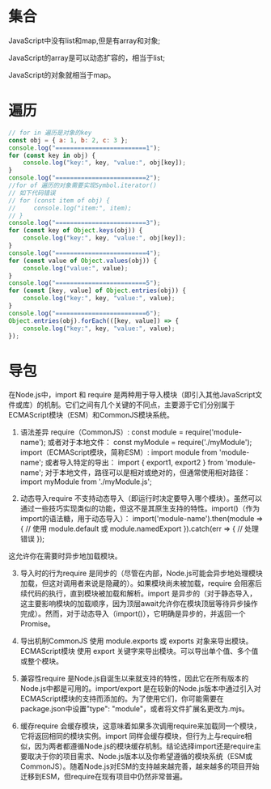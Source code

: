 # 集合

JavaScript中没有list和map,但是有array和对象;

JavaScript的array是可以动态扩容的，相当于list;

JavaScript的对象就相当于map。

# 遍历

~~~js
// for in 遍历是对象的key
const obj = { a: 1, b: 2, c: 3 };
console.log("=========================1");
for (const key in obj) {
    console.log("key:", key, "value:", obj[key]);
}
console.log("=========================2");
//for of 遍历的对象需要实现Symbol.iterator()
// 如下代码错误
// for (const item of obj) {
//     console.log("item:", item);
// }
console.log("=========================3");
for (const key of Object.keys(obj)) {
    console.log("key:", key, "value:", obj[key]);
}
console.log("=========================4");
for (const value of Object.values(obj)) {
    console.log("value:", value);
}
console.log("=========================5");
for (const [key, value] of Object.entries(obj)) {
    console.log("key:", key, "value:", value);
}
console.log("=========================6");
Object.entries(obj).forEach(([key, value]) => {
    console.log("key:", key, "value:", value);
});
~~~

# 导包

在Node.js中，import 和 require 是两种用于导入模块（即引入其他JavaScript文件或库）的机制。它们之间有几个关键的不同点，主要源于它们分别属于ECMAScript模块（ESM）和CommonJS模块系统。 

1. 语法差异
  require（CommonJS）:
  const module = require('module-name');
  或者对于本地文件：
  const myModule = require('./myModule');
  import（ECMAScript模块，简称ESM）:
  import module from 'module-name';
  或者导入特定的导出：
  import { export1, export2 } from 'module-name';
  对于本地文件，路径可以是相对或绝对的，但通常使用相对路径：
  import myModule from './myModule.js';

2. 动态导入require 不支持动态导入（即运行时决定要导入哪个模块）。虽然可以通过一些技巧实现类似的功能，但这不是其原生支持的特性。import()（作为import的语法糖，用于动态导入）：
  import('module-name').then(module => {  // 使用 module.default 或 module.namedExport }).catch(err => {  // 处理错误 });

  这允许你在需要时异步地加载模块。

3. 导入时的行为require 是同步的（尽管在内部，Node.js可能会异步地处理模块加载，但这对调用者来说是隐藏的）。如果模块尚未被加载，require 会阻塞后续代码的执行，直到模块被加载和解析。import 是异步的（对于静态导入，这主要影响模块的加载顺序，因为顶层await允许你在模块顶层等待异步操作完成）。然而，对于动态导入（import()），它明确是异步的，并返回一个Promise。

4. 导出机制CommonJS 使用 module.exports 或 exports 对象来导出模块。ECMAScript模块 使用 export 关键字来导出模块。可以导出单个值、多个值或整个模块。

5. 兼容性require 是Node.js自诞生以来就支持的特性，因此它在所有版本的Node.js中都是可用的。import/export 是在较新的Node.js版本中通过引入对ECMAScript模块的支持而添加的。为了使用它们，你可能需要在package.json中设置"type": "module"，或者将文件扩展名更改为.mjs。

6. 缓存require 会缓存模块，这意味着如果多次调用require来加载同一个模块，它将返回相同的模块实例。import 同样会缓存模块，但行为上与require相似，因为两者都遵循Node.js的模块缓存机制。结论选择import还是require主要取决于你的项目需求、Node.js版本以及你希望遵循的模块系统（ESM或CommonJS）。随着Node.js对ESM的支持越来越完善，越来越多的项目开始迁移到ESM，但require在现有项目中仍然非常普遍。
